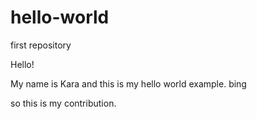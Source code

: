 # hello-world
first repository

Hello! 

My name is Kara and this is my hello world example.
bing


so this is my contribution.
